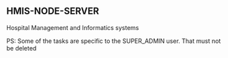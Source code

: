 ## HMIS-NODE-SERVER

Hospital Management and Informatics systems

PS: Some of the tasks are specific to the SUPER_ADMIN user. That must not be deleted
